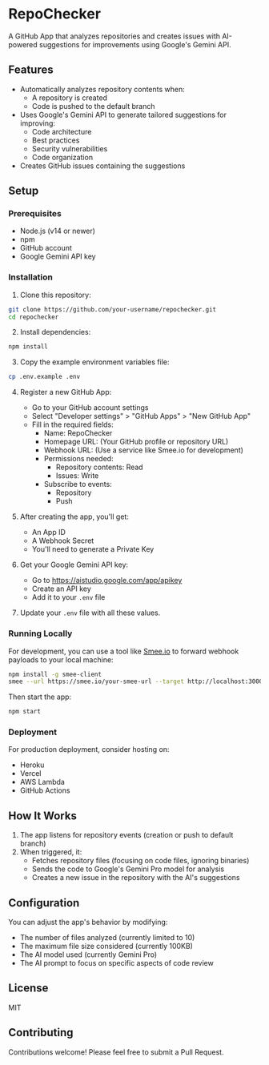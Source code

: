 # RepoChecker

A GitHub App that analyzes repositories and creates issues with AI-powered suggestions for improvements using Google's Gemini API.

## Features

- Automatically analyzes repository contents when:
  - A repository is created
  - Code is pushed to the default branch
- Uses Google's Gemini API to generate tailored suggestions for improving:
  - Code architecture
  - Best practices
  - Security vulnerabilities
  - Code organization
- Creates GitHub issues containing the suggestions

## Setup

### Prerequisites

- Node.js (v14 or newer)
- npm
- GitHub account
- Google Gemini API key

### Installation

1. Clone this repository:
```bash
git clone https://github.com/your-username/repochecker.git
cd repochecker
```

2. Install dependencies:
```bash
npm install
```

3. Copy the example environment variables file:
```bash
cp .env.example .env
```

4. Register a new GitHub App:
   - Go to your GitHub account settings
   - Select "Developer settings" > "GitHub Apps" > "New GitHub App"
   - Fill in the required fields:
     - Name: RepoChecker
     - Homepage URL: (Your GitHub profile or repository URL)
     - Webhook URL: (Use a service like Smee.io for development)
     - Permissions needed:
       - Repository contents: Read
       - Issues: Write
     - Subscribe to events:
       - Repository
       - Push

5. After creating the app, you'll get:
   - An App ID
   - A Webhook Secret
   - You'll need to generate a Private Key

6. Get your Google Gemini API key:
   - Go to https://aistudio.google.com/app/apikey
   - Create an API key
   - Add it to your `.env` file

7. Update your `.env` file with all these values.

### Running Locally

For development, you can use a tool like [Smee.io](https://smee.io/) to forward webhook payloads to your local machine:

```bash
npm install -g smee-client
smee --url https://smee.io/your-smee-url --target http://localhost:3000/api/github/webhooks
```

Then start the app:

```bash
npm start
```

### Deployment

For production deployment, consider hosting on:
- Heroku
- Vercel
- AWS Lambda
- GitHub Actions

## How It Works

1. The app listens for repository events (creation or push to default branch)
2. When triggered, it:
   - Fetches repository files (focusing on code files, ignoring binaries)
   - Sends the code to Google's Gemini Pro model for analysis
   - Creates a new issue in the repository with the AI's suggestions

## Configuration

You can adjust the app's behavior by modifying:
- The number of files analyzed (currently limited to 10)
- The maximum file size considered (currently 100KB)
- The AI model used (currently Gemini Pro)
- The AI prompt to focus on specific aspects of code review

## License

MIT

## Contributing

Contributions welcome! Please feel free to submit a Pull Request.